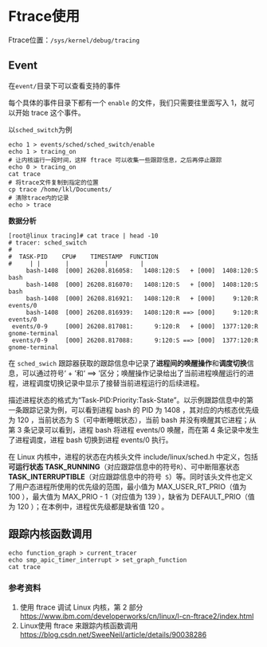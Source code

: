 # Ftrace使用

Ftrace位置：`/sys/kernel/debug/tracing`

## Event

在`event/`目录下可以查看支持的事件

每个具体的事件目录下都有一个 `enable` 的文件，我们只需要往里面写入 1，就可以开始 trace 这个事件。

以`sched_switch`为例

```shell
echo 1 > events/sched/sched_switch/enable
echo 1 > tracing_on
# 让内核运行一段时间，这样 ftrace 可以收集一些跟踪信息，之后再停止跟踪
echo 0 > tracing_on
cat trace
# 将trace文件复制到指定的位置
cp trace /home/lkl/Documents/
# 清除trace内的记录
echo > trace
```

**数据分析**

```shell
[root@linux tracing]# cat trace | head -10 
# tracer: sched_switch 
# 
#  TASK-PID    CPU#    TIMESTAMP  FUNCTION 
#     | |       |          |         | 
     bash-1408  [000] 26208.816058:   1408:120:S   + [000]  1408:120:S bash 
     bash-1408  [000] 26208.816070:   1408:120:S   + [000]  1408:120:S bash 
     bash-1408  [000] 26208.816921:   1408:120:R   + [000]     9:120:R events/0 
     bash-1408  [000] 26208.816939:   1408:120:R ==> [000]     9:120:R events/0 
 events/0-9     [000] 26208.817081:      9:120:R   + [000]  1377:120:R gnome-terminal
 events/0-9     [000] 26208.817088:      9:120:S ==> [000]  1377:120:R gnome-terminal

```

在 `sched_swich` 跟踪器获取的跟踪信息中记录了**进程间的唤醒操作**和**调度切换**信息，可以通过符号‘ + ’和‘ ==> ’区分；唤醒操作记录给出了当前进程唤醒运行的进程，进程调度切换记录中显示了接替当前进程运行的后续进程。

描述进程状态的格式为“Task-PID:Priority:Task-State”。以示例跟踪信息中的第一条跟踪记录为例，可以看到进程 bash 的 PID 为 1408 ，其对应的内核态优先级为 120 ，当前状态为 S（可中断睡眠状态），当前 bash 并没有唤醒其它进程；从第 3 条记录可以看到，进程 bash 将进程 events/0 唤醒，而在第 4 条记录中发生了进程调度，进程 bash 切换到进程 events/0 执行。

在 Linux 内核中，进程的状态在内核头文件 include/linux/sched.h 中定义，包括**可运行状态 TASK_RUNNING**（对应跟踪信息中的符号`R`）、可中断阻塞状态 **TASK_INTERRUPTIBLE**（对应跟踪信息中的符号` S`）等。同时该头文件也定义了用户态进程所使用的优先级的范围，最小值为 MAX_USER_RT_PRIO（值为 100 ），最大值为 MAX_PRIO - 1（对应值为 139 ），缺省为 DEFAULT_PRIO（值为 120 ）；在本例中，进程优先级都是缺省值 120 。

## 跟踪内核函数调用

```shell
echo function_graph > current_tracer
echo smp_apic_timer_interrupt > set_graph_function
cat trace
```



### 参考资料

1. 使用 ftrace 调试 Linux 内核，第 2 部分 https://www.ibm.com/developerworks/cn/linux/l-cn-ftrace2/index.html
1. Linux使用 ftrace 来跟踪内核函数调用 https://blog.csdn.net/SweeNeil/article/details/90038286